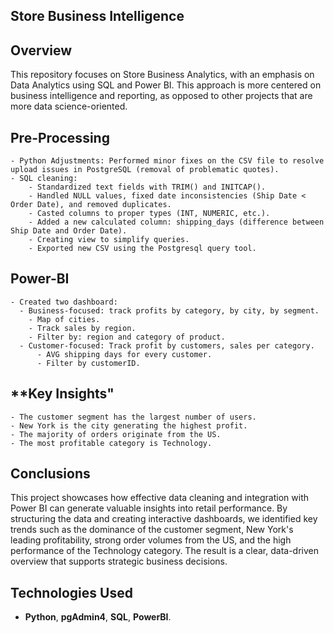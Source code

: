 ## **Store Business Intelligence**

## **Overview**
This repository focuses on Store Business Analytics, with an emphasis on Data Analytics using SQL and Power BI. This approach is more centered on business intelligence and reporting, as opposed to other projects that are more data science-oriented.

## **Pre-Processing**
    - Python Adjustments: Performed minor fixes on the CSV file to resolve upload issues in PostgreSQL (removal of problematic quotes).
    - SQL cleaning:
        - Standardized text fields with TRIM() and INITCAP().
        - Handled NULL values, fixed date inconsistencies (Ship Date < Order Date), and removed duplicates.
        - Casted columns to proper types (INT, NUMERIC, etc.).
        - Added a new calculated column: shipping_days (difference between Ship Date and Order Date).
        - Creating view to simplify queries.
        - Exported new CSV using the Postgresql query tool.
  
## **Power-BI**
    - Created two dashboard:
      - Business-focused: track profits by category, by city, by segment.
        - Map of cities.
        - Track sales by region.
        - Filter by: region and category of product.
      - Customer-focused: Track profit by customers, sales per category.
          - AVG shipping days for every customer.
          - Filter by customerID.

## **Key Insights"
    - The customer segment has the largest number of users.
    - New York is the city generating the highest profit.
    - The majority of orders originate from the US.
    - The most profitable category is Technology.

## **Conclusions**
This project showcases how effective data cleaning and integration with Power BI can generate valuable insights into retail performance. By structuring the data and creating interactive dashboards, we identified key trends such as the dominance of the customer segment, New York's leading profitability, strong order volumes from the US, and the high performance of the Technology category. The result is a clear, data-driven overview that supports strategic business decisions.

## **Technologies Used**
- **Python**, **pgAdmin4**, **SQL**, **PowerBI**.
